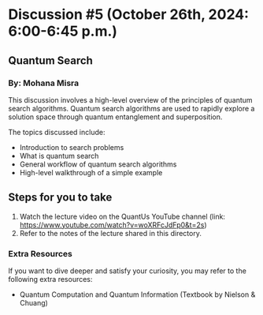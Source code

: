 # Discussion #5 (October 26th, 2024: 6:00-6:45 p.m.)
## Quantum Search
### By: Mohana Misra

This discussion involves a high-level overview of the principles of quantum search algorithms.
Quantum search algorithms are used to rapidly explore a solution space through quantum entanglement and superposition.

The topics discussed include:
* Introduction to search problems
* What is quantum search
* General workflow of quantum search algorithms
* High-level walkthrough of a simple example 

## Steps for you to take
1. Watch the lecture video on the QuantUs YouTube channel (link: https://www.youtube.com/watch?v=woXRFcJdFp0&t=2s)
2. Refer to the notes of the lecture shared in this directory.

### Extra Resources
If you want to dive deeper and satisfy your curiosity, you may refer to the following extra resources:
* Quantum Computation and Quantum Information (Textbook by Nielson & Chuang)
